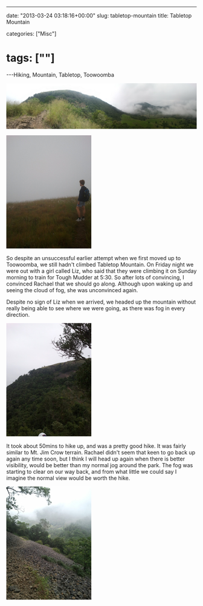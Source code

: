 ---

date: "2013-03-24 03:18:16+00:00"
slug: tabletop-mountain
title: Tabletop Mountain

categories: ["Misc"]
# tags: [""]
---Hiking, Mountain, Tabletop, Toowoomba

![Tabletop](2013-03-24-07-22-33.jpg)

![No view from top](2013-03-24-06-32-25.jpg "No view from top")

So despite an unsuccessful earlier attempt when we first moved up to Toowoomba, we still hadn't climbed Tabletop Mountain. On Friday night we were out with a girl called Liz, who said that they were climbing it on Sunday morning to train for Tough Mudder at 5:30. So after lots of convincing, I convinced Rachael that we should go along. Although upon waking up and seeing the cloud of fog, she was unconvinced again.

Despite no sign of Liz when we arrived, we headed up the mountain without really being able to see where we were going, as there was fog in every direction.

![The climb](2013-03-24-07-16-23.jpg "The climb")

It took about 50mins to hike up, and was a pretty good hike. It was fairly similar to Mt. Jim Crow terrain. Rachael didn't seem that keen to go back up again any time soon, but I think I will head up again when there is better visibility, would be better than my normal jog around the park. The fog was starting to clear on our way back, and from what little we could say I imagine the normal view would be worth the hike.

![Terrain](2013-03-24-07-00-12.jpg "Slippery Terrain")

